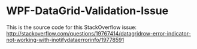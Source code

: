 WPF-DataGrid-Validation-Issue
=============================

This is the source code for this StackOverflow issue:
http://stackoverflow.com/questions/19767414/datagridrow-error-indicator-not-working-with-inotifydataerrorinfo/19778591
